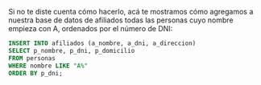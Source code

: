 Si no te diste cuenta cómo hacerlo, acá te mostramos cómo agregamos a nuestra base de datos de afiliados todas las personas cuyo nombre empieza con A, ordenados por el número de DNI: 

``` sql
INSERT INTO afiliados (a_nombre, a_dni, a_direccion)
SELECT p_nombre, p_dni, p_domicilio
FROM personas 
WHERE nombre LIKE "A%"
ORDER BY p_dni;
```
